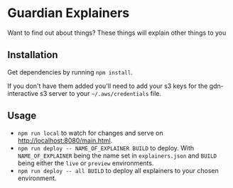 Guardian Explainers
========================

Want to find out about things? These things will explain other things to you

## Installation

Get dependencies by running `npm install`. 

If you don't have them added you'll need to add your s3 keys for the gdn-interactive s3 server to your `~/.aws/credentials` file.

## Usage

* `npm run local` to watch for changes and serve on [http://localhost:8080/main.html](http://localhost:8080/main.html).
* `npm run deploy -- NAME_OF_EXPLAINER BUILD` to deploy. With `NAME_OF_EXPLAINER` being the name set in `explainers.json` and `BUILD` being either the `live` or `preview` environments.
* `npm run deploy -- all BUILD` to deploy all explainers to your chosen environment.